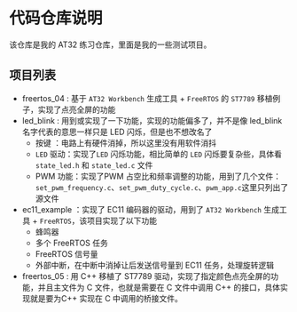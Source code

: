 # 代码仓库说明

该仓库是我的 AT32 练习仓库，里面是我的一些测试项目。

## 项目列表

- freertos_04 : 基于 `AT32 Workbench` 生成工具 + `FreeRTOS` 的 `ST7789` 移植例子，实现了点亮全屏的功能
- led_blink : 用到或实现了一下功能，实现的功能偏多了，并不是像 led_blink 名字代表的意思一样只是 LED 闪烁，但是也不想改名了 
	- 按键 ：电路上有硬件消掉，所以这里没有用软件消抖
	- `LED` 驱动：实现了`LED` 闪烁功能，相比简单的 `LED` 闪烁要复杂些，具体看 `state_led.h` 和 `state_led.c` 文件
	- PWM 功能：实现了PWM 占空比和频率调整的功能，用到了几个文件：`set_pwm_frequency.c`、`set_pwm_duty_cycle.c`、`pwm_app.c`这里只列出了源文件
- ec11_example ：实现了 EC11 编码器的驱动，用到了 `AT32 Workbench` 生成工具 + `FreeRTOS`，该项目实现了以下功能
	- 蜂鸣器
	- 多个 FreeRTOS 任务
	- FreeRTOS 信号量
	- 外部中断，在中断中消掉让后发送信号量到 EC11 任务，处理旋转逻辑
- freertos_05 : 用 C++ 移植了 ST7789 驱动，实现了指定颜色点亮全屏的功能，并且主文件为 C 文件，也就是需要在 C 文件中调用 C++ 的接口，具体实现就是要为C++ 实现在 C 中调用的桥接文件。

	
	

	
	
	